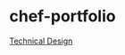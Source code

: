# chef-portfolio

[Technical Design](Documenthttps://www.notion.so/Git-Workflow-34f9b468dcf74a669aff0d3797870d37)

